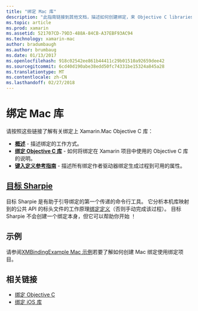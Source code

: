 ```yaml
---
title: "绑定 Mac 库"
description: "此指南链接到其他文档，描述如何创建绑定，来 Objective C librariesl"
ms.topic: article
ms.prod: xamarin
ms.assetid: 521707CD-79D3-488A-84CB-A37EBF93AC94
ms.technology: xamarin-mac
author: bradumbaugh
ms.author: brumbaug
ms.date: 01/13/2017
ms.openlocfilehash: 918c02542ee861b44411c29b01510a92659dee42
ms.sourcegitcommit: 6cd40d190abe38edd50fc74331be15324a845a28
ms.translationtype: MT
ms.contentlocale: zh-CN
ms.lasthandoff: 02/27/2018
---
```

# <a name="binding-mac-libraries"></a>绑定 Mac 库


请按照这些链接了解有关绑定上 Xamarin.Mac Objective C 库：

- [**概述**](~/cross-platform/macios/binding/overview.md) -
  描述绑定的工作方式。
- [**绑定 Objective C 库**](~/cross-platform/macios/binding/objective-c-libraries.md) -
  如何将绑定在 Xamarin 项目中使用的 Objective C 库的说明。
- [**键入定义参考指南**](~/cross-platform/macios/binding/binding-types-reference.md) -
  描述所有绑定作者驱动器绑定生成过程到可用的属性。


<a name="objective-sharpiecross-platformmaciosbindingobjective-sharpieindexmd"></a>[目标 Sharpie](~/cross-platform/macios/binding/objective-sharpie/index.md)
-------------------

目标 Sharpie 是有助于引导绑定的第一个传递的命令行工具。
它分析本机库映射到的公共 API 的标头文件的工作原理[绑定定义](~/cross-platform/macios/binding/binding-types-reference.md)（否则手动完成该过程）。 目标 Sharpie 不会创建一个绑定本身，但它可以帮助你开始 ！

<a name="examples"></a>示例
--------

请参阅[XMBindingExample Mac 示例](https://github.com/xamarin/mac-samples/tree/master/XMBindingExample)若要了解如何创建 Mac 绑定使用绑定项目。


## <a name="related-links"></a>相关链接

- [绑定 Objective C](~/cross-platform/macios/binding/index.md)
- [绑定 iOS 库](~/ios/platform/binding-objective-c/index.md)
